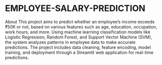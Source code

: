 # EMPLOYEE-SALARY-PREDICTION
About This project aims to predict whether an employee’s income exceeds ₹50K or not, based on various features such as age, education, occupation, work hours, and more. Using machine learning classification models like Logistic Regression, Random Forest, and Support Vector Machine (SVM), the system analyzes patterns in employee data to make accurate predictions. The project includes data cleaning, feature encoding, model training, and deployment through a Streamlit web application for real-time predictions.


